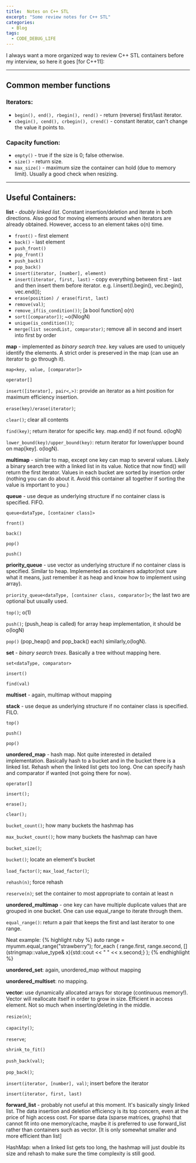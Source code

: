 ```yaml
---
title:  Notes on C++ STL
excerpt: "Some review notes for C++ STL"
categories:
  - Blog
tags:
  - CODE_DEBUG_LIFE
---
```

I always want a more organized way to review C++ STL containers before my interview, so here it goes [for C++11]:

----------


## Common member functions

### Iterators:

* `begin(), end(), rbegin(), rend()` - return (reverse) first/last iterator.
* `cbegin(), cend(), crbegin(), crend()` - constant iterator, can't change the value it points to.

### Capacity function:
* `empty()` - true if the size is 0; false otherwise.
* `size()` - return size.
* `max_size()` - maximum size the container can hold (due to memory limit). Usually a good check when resizing.




-------------
## Useful Containers:

**list** - *doubly linked list*. Constant insertion/deletion and iterate in both directions. Also good for moving elements around when iterators are already obtained. However, access to an element takes o(n) time.

* `front()` - first element
* `back()` - last element
* `push_front()`
* `pop_front()`
* `push_back()`
* `pop_back()`
* `insert(iterator, [number], element)`
* `insert(iterator, first, last)` - copy everything between first - last and then insert them before iterator. e.g. l.insert(l.begin(), vec.begin(), vec.end());
* `erase(position) / erase(first, last)`
* `remove(val)`;
* `remove_if(is_condition())`; [a bool function] o(n)
* `sort([comparator])`; ~o(NlogN)
* `unique(is_condition())`;
* `merge(list secondList, comparator)`; remove all in second and insert into first by order

**map** - implemented as *binary search tree*. key values are used to uniquely identify the elements. A strict order is preserved in the map (can use an iterator to go through it).

`map<key, value, [comparator]>`

`operator[]`

`insert([iterator], pair<,>)`: provide an iterator as a hint position for maximum efficiency insertion.

`erase(key)/erase(iterator)`;

`clear()`; clear all contents

`find(key)`; return iterator for specific key. map.end() if not found. o(logN)

`lower_bound(key)/upper_bound(key)`: return iterator for lower/upper bound on map[key]. o(logN).

**multimap** - similar to map, except one key can map to several values. Likely a binary search tree with a linked list in its value. Notice that now find() will return the first iterator. Values in each bucket are sorted by insertion order (nothing you can do about it. Avoid this container all together if sorting the value is important to you.)

**queue** - use deque as underlying structure if no container class is specified. FIFO.

`queue<dataType, [container class]>`

`front()`

`back()`

`pop()`

`push()`

**priority_queue** - use vector as underlying structure if no container class is specified. Similar to heap. Implemented as containers adaptor(not sure what it means, just remember it as heap and know how to implement using array).

`priority_queue<dataType, [container class, comparator]>`; the last two are optional but usually used.

`top()`; o(1)

`push()`; (push_heap is called) for array heap implementation, it should be o(logN)

`pop()` (pop_heap() and pop_back() each) similarly,o(logN).

**set** - *binary search trees*. Basically a tree without mapping here.

`set<dataType, comparator>`

`insert()`

`find(val)`

**multiset** - again, multimap without mapping

**stack** - use deque as underlying structure if no container class is specified. FILO.

`top()`

`push()`

`pop()`

**unordered_map** - hash map. Not quite interested in detailed implementation. Basically hash to a bucket and in the bucket there is a linked list. Rehash when the linked list gets too long. One can specify hash and comparator if wanted (not going there for now).

`operator[]`

`insert();`

`erase();`

`clear();`

`bucket_count()`; how many buckets the hashmap has

`max_bucket_count()`; how many buckets the hashmap can have

`bucket_size()`;

`bucket()`; locate an element's bucket

`load_factor()`; `max_load_factor()`;

`rehash(n)`;  force rehash

`reserve(n)`; set the container to most appropriate to contain at least n



**unordered_multimap** - one key can have multiple duplicate values that are grouped in one bucket. One can use equal_range to iterate through them.

`equal_range()`: return a pair that keeps the first and last iterator to one range.

Neat example:
{% highlight ruby %}
auto range = myumm.equal_range("strawberry");
  for_each (
    range.first,
    range.second,
    [](stringmap::value_type& x){std::cout << " " << x.second;}
  );
{% endhighlight %}

**unordered_set**: again, unordered_map without mapping

**unordered_multiset**: no mapping.

**vector**: use dynamically allocated arrays for storage (continuous memory!). Vector will reallocate itself in order to grow in size. Efficient in access element. Not so much when inserting/deleting in the middle.

`resize(n)`;

`capacity()`;

`reserve`;

`shrink_to_fit()`

`push_back(val)`;

`pop_back()`;

`insert(iterator, [number], val)`; insert before the iterator

`insert(iterator, first, last)`

**forward_list** - probably not useful at this moment. It's basically singly linked list. The data insertion and deletion efficiency is its top concern, even at the price of high access cost. For sparse data (sparse matrices, graphs) that cannot fit into one memory/cache, maybe it is preferred to use forward_list rather than containers such as vector. [It is only somewhat smaller and more efficient than list]

HashMap: when a linked list gets too long, the hashmap will just double its size and rehash to make sure the time complexity is still good.
